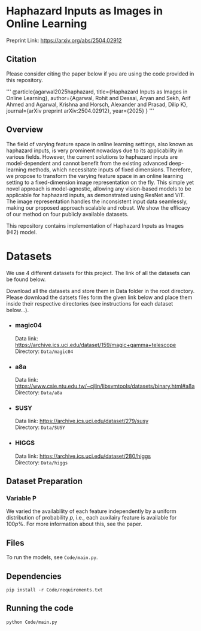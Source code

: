 # Haphazard Inputs as Images in Online Learning

Preprint Link: https://arxiv.org/abs/2504.02912

## Citation
Please consider citing the paper below if you are using the code provided in this repository.

'''
@article{agarwal2025haphazard,
  title={Haphazard Inputs as Images in Online Learning},
  author={Agarwal, Rohit and Dessai, Aryan and Sekh, Arif Ahmed and Agarwal, Krishna and Horsch, Alexander and Prasad, Dilip K},
  journal={arXiv preprint arXiv:2504.02912},
  year={2025}
}
'''

## Overview
The field of varying feature space in online learning settings, also known as haphazard inputs, is very prominent nowadays due to its applicability in various fields. However, the current solutions to haphazard inputs are model-dependent and cannot benefit from the existing advanced deep-learning methods, which necessitate inputs of fixed dimensions. Therefore, we propose to transform the varying feature space in an online learning setting to a fixed-dimension image representation on the fly. This simple yet novel approach is model-agnostic, allowing any vision-based models to be applicable for haphazard inputs, as demonstrated using ResNet and ViT. The image representation handles the inconsistent input data seamlessly, making our proposed approach scalable and robust. We show the efficacy of our method on four publicly available datasets.

This repository contains implementation of Haphazard Inputs as Images (HI2) model.

# Datasets
We use 4 different datasets for this project. The link of all the datasets can be found below. 

Download all the datasets and store them in Data folder in the root directory. Please download the datsets files form the given link below and place them inside their respective directories (see instructions for each dataset below...).

- ### magic04
    Data link: https://archive.ics.uci.edu/dataset/159/magic+gamma+telescope  
    Directory: `Data/magic04`  

- ### a8a
    Data link: https://www.csie.ntu.edu.tw/~cjlin/libsvmtools/datasets/binary.html#a8a  
    Directory: `Data/a8a`  

- ### SUSY
    Data link: https://archive.ics.uci.edu/dataset/279/susy  
    Directory: `Data/SUSY`  


- ### HIGGS
    Data link: https://archive.ics.uci.edu/dataset/280/higgs  
    Directory: `Data/higgs` 

## Dataset Preparation
### Variable P
We varied the availability of each feature independently by a uniform distribution of probability $p$, i.e., each auxilairy feature is available for $100p\%$. For more information about this, see the paper.

## Files
To run the models, see `Code/main.py`. 

## Dependencies
```
pip install -r Code/requirements.txt
```

## Running the code

```
python Code/main.py
```
